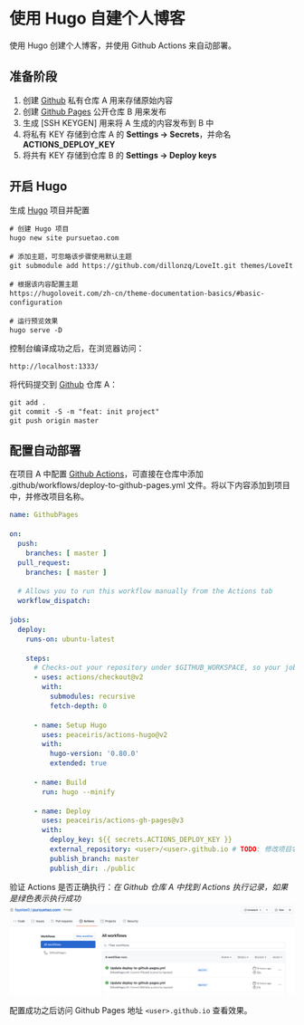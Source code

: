 # 使用 Hugo 自建个人博客

使用 Hugo 创建个人博客，并使用 Github Actions 来自动部署。

<!--more-->

## 准备阶段

1. 创建 [Github](https://github.com) 私有仓库 A 用来存储原始内容
2. 创建 [Github Pages](https://pages.github.com/) 公开仓库 B 用来发布
3. 生成 [SSH KEYGEN] 用来将 A 生成的内容发布到 B 中
4. 将私有 KEY 存储到仓库 A 的 **Settings -> Secrets**，并命名 **ACTIONS_DEPLOY_KEY**
5. 将共有 KEY 存储到仓库 B 的 **Settings -> Deploy keys**

## 开启 Hugo

生成 [Hugo](https://gohugo.io/getting-started/quick-start/) 项目并配置
```text
# 创建 Hugo 项目
hugo new site pursuetao.com

# 添加主题，可忽略该步骤使用默认主题
git submodule add https://github.com/dillonzq/LoveIt.git themes/LoveIt

# 根据该内容配置主题
https://hugoloveit.com/zh-cn/theme-documentation-basics/#basic-configuration

# 运行预览效果
hugo serve -D
```

控制台编译成功之后，在浏览器访问：
```text
http://localhost:1333/
```

将代码提交到 [Github](https://github.com) 仓库 A：
```text
git add .
git commit -S -m "feat: init project"
git push origin master
```

## 配置自动部署

在项目 A 中配置 [Github Actions](https://github.com/features/actions)，可直接在仓库中添加 .github/workflows/deploy-to-github-pages.yml 文件。将以下内容添加到项目中，并修改项目名称。

```yml
name: GithubPages

on:
  push:
    branches: [ master ]
  pull_request:
    branches: [ master ]

  # Allows you to run this workflow manually from the Actions tab
  workflow_dispatch:

jobs:
  deploy:
    runs-on: ubuntu-latest

    steps:
      # Checks-out your repository under $GITHUB_WORKSPACE, so your job can access it
      - uses: actions/checkout@v2
        with:
          submodules: recursive
          fetch-depth: 0

      - name: Setup Hugo
        uses: peaceiris/actions-hugo@v2
        with: 
          hugo-version: '0.80.0'
          extended: true

      - name: Build
        run: hugo --minify
   
      - name: Deploy
        uses: peaceiris/actions-gh-pages@v3
        with:
          deploy_key: ${{ secrets.ACTIONS_DEPLOY_KEY }}
          external_repository: <user>/<user>.github.io # TODO: 修改项目名
          publish_branch: master
          publish_dir: ./public
```

验证 Actions 是否正确执行：*在 Github 仓库 A 中找到 Actions 执行记录，如果是绿色表示执行成功*
![Actions Success](/images/use-hugo-create-blog-00.png)

配置成功之后访问 Github Pages 地址 `<user>.github.io` 查看效果。

## 

